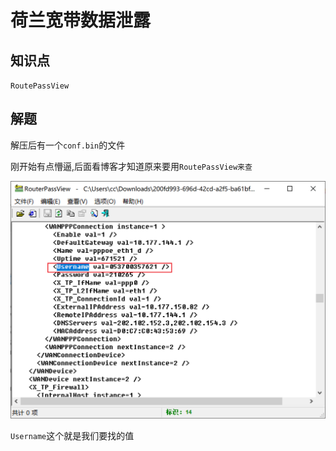 # 荷兰宽带数据泄露

## 知识点

`RoutePassView`

## 解题

解压后有一个`conf.bin`的文件

刚开始有点懵逼,后面看博客才知道原来要用`RoutePassView来查`

![](./img/16-1.png?lastModify=1711202731)

`Username`这个就是我们要找的值